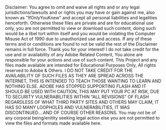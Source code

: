 Disclaimer:
You agree to omit and waive all rights and or any legal jurisdictions/lawsuits and or rights you may have or gain against me, also known as "IfOnlyYouKnew" and accept all personal liabilities and legalities henceforth. Otherwise these files are private and are for educational use only, you are not permitted to view or download such content, doing such would be a libel tort within itself and you would be violating the Computer Misuse Act of 1990 due to unauthorized use and access.
If any of these terms and or conditions are found to not be valid the rest of the Disclaimer remains in full force.
Thank you for your interest! I do not take credit for the use and or availability of any Adobe Related Content, You alone are responsible for your actions and use of such content. This Project and any files made available are intended for Educational Purposes Only, All rights reserved to Adobe & Others.
I DO NOT TAKE CREDIT FOR THE AVAILABILITY OF SUCH FILES AS THEY ARE SPREAD ACROSS THE INTERNET, THIS IS INTENDED TO TEACH THOSE WANTING TO LEARN AND NOTHING ELSE.
ADOBE HAS STOPPED SUPPORTING FLASH AND IT SHOULD BE USED WITH CAUTION, THIS MAY PUT YOUR PC AT RISK, DUE TO SECURITY VULNERABILITIES WITHIN  "ALL REVISIONS" OF FLASH
REGARDLESS OF WHAT THIRD PARTY SITES AND OTHERS MAY CLAIM, IT HAS SO MANY LOOPHOLES AND VULNERABILITIES, IT WAS DISCONTINUED....AND OF COURSE OTHER REASONS.
You may not be of any corporal being/enitity seeking legal action else you are not permitted to view the files and formats made available here.


